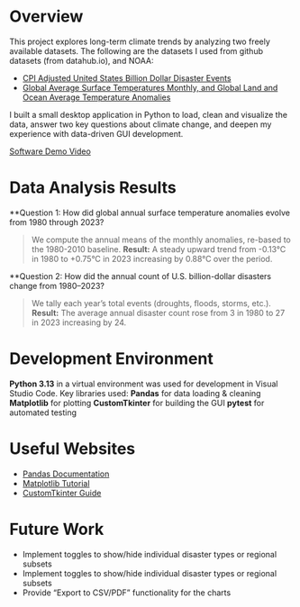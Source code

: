 # Overview

This project explores long-term climate trends by analyzing two freely available datasets. The following are the datasets I used from github datasets (from datahub.io), and NOAA:
* [CPI Adjusted United States Billion Dollar Disaster Events](https://www.ncei.noaa.gov/access/billions/time-series/US/cost)
* [Global Average Surface Temperatures Monthly, and Global Land and Ocean Average Temperature Anomalies](https://github.com/datasets/global-temp)

I built a small desktop application in Python to load, clean and visualize the data, answer two key questions about climate change, and deepen my experience with data-driven GUI development.

[Software Demo Video](http://youtube.link.goes.here)

# Data Analysis Results

**Question 1:  How did global annual surface temperature anomalies evolve from 1980 through 2023?
>We compute the annual means of the monthly anomalies, re-based to the 1980-2010 baseline.
>**Result:** A steady upward trend from -0.13°C in 1980 to +0.75°C in 2023 increasing by 0.88°C over the period.

**Question 2: How did the annual count of U.S. billion-dollar disasters change from 1980–2023?
> We tally each year’s total events (droughts, floods, storms, etc.).
> **Result:** The average annual disaster count rose from 3 in 1980 to 27 in 2023 increasing by 24.

# Development Environment

**Python 3.13** in a virtual environment was used for development in Visual Studio Code.
Key libraries used:
**Pandas** for data loading & cleaning
**Matplotlib** for plotting
**CustomTkinter** for building the GUI
**pytest** for automated testing

# Useful Websites

* [Pandas Documentation](https://pandas.pydata.org/docs/)
* [Matplotlib Tutorial](https://matplotlib.org/stable/tutorials/index.html)
* [CustomTkinter Guide](https://github.com/TomSchimansky/CustomTkinter)

# Future Work

* Implement toggles to show/hide individual disaster types or regional subsets
* Implement toggles to show/hide individual disaster types or regional subsets
* Provide “Export to CSV/PDF” functionality for the charts
